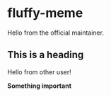 # fluffy-meme
Hello from the official maintainer.
## This is a heading
Hello from other user!


**Something important**
